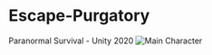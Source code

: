 # Escape-Purgatory
Paranormal Survival - Unity 2020 
![Main Character](https://i.ibb.co/d4cLCbv/unknown.png)
